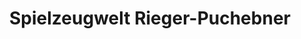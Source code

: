 ---
title: "Spielzeugwelt Rieger-Puchebner"
url: /weiz/spielzeugwelt-rieger-puchebner/
shop: Spielzeug
---